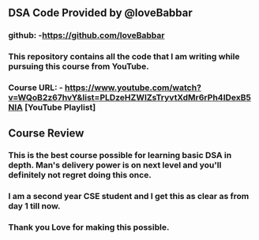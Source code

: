 ## DSA Code Provided by @loveBabbar 
### github: -https://github.com/loveBabbar

### This repository contains all the code that I am writing while pursuing this course from YouTube. 

### Course URL: - https://www.youtube.com/watch?v=WQoB2z67hvY&list=PLDzeHZWIZsTryvtXdMr6rPh4IDexB5NIA      [YouTube Playlist]

## Course Review 

### This is the best course possible for learning basic DSA in depth. Man's delivery power is on next level and you'll definitely not regret doing this once. 
### I am a second year CSE student and I get this as clear as from day 1 till now. 
### Thank you Love for making this possible. 

